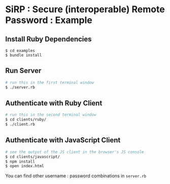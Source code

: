 # SiRP : Secure (interoperable) Remote Password : Example

## Install Ruby Dependencies

```
$ cd examples
$ bundle install
```

## Run Server

```sh
# run this in the first terminal window
$ ./server.rb
```

## Authenticate with Ruby Client

```sh
# run this in the second terminal window
$ cd clients/ruby/
$ ./client.rb
```

## Authenticate with JavaScript Client

```sh
# see the output of the JS client in the browser's JS console
$ cd clients/javascript/
$ npm install
$ open index.html
```

You can find other username : password combinations in `server.rb`
